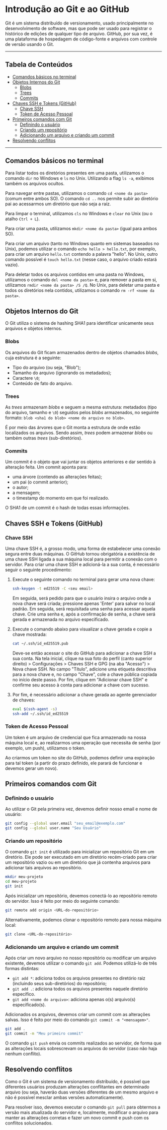 # Introdução ao Git e ao GitHub

Git é um sistema distribuído de versionamento, usado principalmente no desenvolvimento de software, mas que pode ser usado para registrar o histórico de edições de qualquer tipo de arquivo. GitHub, por sua vez, é uma plataforma de hospedagem de código-fonte e arquivos com controle de versão usando o Git.

---

## Tabela de Conteúdos

- [Comandos básicos no terminal](#comandos-básicos-no-terminal)
- [Objetos Internos do Git](#objetos-internos-do-git)
    - [Blobs](#blobs)
    - [Trees](#trees)
    - [Commits](#commits)
- [Chaves SSH e Tokens (GitHub)](#chaves-ssh-e-tokens-github)
    - [Chave SSH](#chave-ssh)
    - [Token de Acesso Pessoal](#token-de-acesso-pessoal)
- [Primeiros comandos com Git](#primeiros-comandos-com-git)
    - [Definindo o usuário](#definindo-o-usuário)
    - [Criando um repositório](#criando-um-repositório)
    - [Adicionando um arquivo e criando um commit](#adicionando-um-arquivo-e-criando-um-commit)
- [Resolvendo conflitos](#resolvendo-conflitos)

---

## Comandos básicos no terminal

Para listar todos os diretórios presentes em uma pasta, utilizamos o comando `dir` no Windows e `ls` no Unix. Utilizando a flag `ls -a`, exibimos também os arquivos ocultos.

Para navegar entre pastas, utilizamos o comando `cd <nome da pasta>` (comum entre ambos SO). O comando `cd ..` nos permite subir ao diretório pai ao acessarmos um diretório que não seja a raiz.

Para limpar o terminal, utilizamos `cls` no Windows e `clear` no Unix (ou o atalho `Ctrl + L`).

Para criar uma pasta, utilizamos `mkdir <nome da pasta>` (igual para ambos SO).

Para criar um arquivo (tanto no Windows quanto em sistemas baseados no Unix), podemos utilizar o comando `echo hello > hello.txt`, por exemplo, para criar um arquivo `hello.txt` contendo a palavra "hello". No Unix, outro comando possível é `touch hello.txt` (nesse caso, o arquivo criado estará vazio).

Para deletar todos os arquivos contidos em uma pasta no Windows, utilizamos o comando `del <nome da pasta>` e, para remover a pasta em si, utilizamos `rmdir <nome da pasta> /S /Q`. No Unix, para deletar uma pasta e todos os diretórios nela contidos, utilizamos o comando `rm -rf <nome da pasta>`.

## Objetos Internos do Git

O Git utiliza o sistema de hashing SHA1 para identificar unicamente seus arquivos e objetos internos.

### Blobs

Os arquivos do Git ficam armazenados dentro de objetos chamados *blobs*, cuja estrutura é a seguinte:

- Tipo do arquivo (ou seja, "Blob");
- Tamanho do arquivo (ignorando os metadados);
- Caractere `\0`;
- Conteúdo de fato do arquivo.

### Trees

As *trees* armazenam *blobs* e seguem a mesma estrutura: metadados (tipo do arquivo, tamanho e `\0`) seguidos pelos *blobs* armazenados, no seguinte formato:
`blob <sha1 do blob> <nome do arquivo no blob>`.

É por meio das árvores que o Git monta a estrutura de onde estão localizados os arquivos. Sendo assim, *trees* podem armazenar *blobs* ou também outras *trees* (sub-diretórios).

### Commits

Um commit é o objeto que vai juntar os objetos anteriores e dar sentido à alteração feita. Um commit aponta para:

- uma árvore (contendo as alterações feitas);
- um pai (o commit anterior);
- o autor;
- a mensagem;
- o timestamp do momento em que foi realizado.

O SHA1 de um commit é o hash de todas essas informações.

## Chaves SSH e Tokens (GitHub)

### Chave SSH

Uma chave SSH é, a grosso modo, uma forma de estabelecer uma conexão segura entre duas máquinas. O GitHub tornou obrigatória a existência de uma chave SSH ligada a sua máquina local para permitir a conexão com o servidor. Para criar uma chave SSH e adicioná-la a sua conta, é necessário seguir o seguinte procedimento:

1. Execute o seguinte comando no terminal para gerar uma nova chave:

    ```bash
    ssh-keygen -t ed25519 -C <seu email>
    ```

    Em seguida, será pedido para que o usuário insira o arquivo onde a nova chave será criada; pressione apenas 'Enter' para salvar no local padrão. Em seguida, será requisitada uma senha para acessar aquela chave. Crie uma senha e, após a confirmação de senha, a chave será gerada e armazenada no arquivo especificado.

1. Execute o comando abaixo para visualizar a chave gerada e copie a chave mostrada:

    ```bash
    cat ~/.ssh/id_ed25519.pub
    ```

    Deve-se então acessar o site do GitHub para adicionar a chave SSH a sua conta. Na tela inicial, clique na sua foto do perfil (canto superior direito) > Configurações > Chaves SSH e GPG (na aba "Acesso") > Nova chave SSH. No campo "Título", adicione uma etiqueta descritiva para a nova chave e, no campo "Chave", cole a chave pública copiada no início deste passo. Por fim, clique em "Adicionar chave SSH" e confirme seu acesso à conta para adicionar a chave com sucesso.

1. Por fim, é necessário adicionar a chave gerada ao agente gerenciador de chaves:

    ```bash
    eval $(ssh-agent -s)
    ssh-add ~/.ssh/id_ed25519
    ```

### Token de Acesso Pessoal

Um token é um arquivo de credencial que fica armazenado na nossa máquina local e, ao realizarmos uma operação que necessita de senha (por exemplo, um push), utilizamos o token.

Ao criarmos um token no site do GitHub, podemos definir uma expiração para tal token (a partir do prazo definido, ele parará de funcionar e devemos gerar um novo).

## Primeiros comandos com Git

### Definindo o usuário

Ao utilizar o Git pela primeira vez, devemos definir nosso email e nome de usuário:

```bash
git config --global user.email "seu_email@exemplo.com"
git config --global user.name "Seu Usuário"
```

### Criando um repositório

O comando `git init` é utilizado para inicializar um repositório Git em um diretório. Ele pode ser executado em um diretório recém-criado para criar um repositório vazio ou em um diretório que já contenha arquivos para adicionar tais arquivos ao repositório.

```bash
mkdir meu-projeto
cd meu-projeto
git init
```

Após inicializar um repositório, devemos conectá-lo ao repositório remoto do servidor. Isso é feito por meio do seguinte comando:

```bash
git remote add origin <URL-do-repositório>
```

Alternativamente, podemos clonar o repositório remoto para nossa máquina local:

```bash
git clone <URL-do-repositório>
```

### Adicionando um arquivo e criando um commit

Após criar um novo arquivo no nosso repositório ou modificar um arquivo existente, devemos utilizar o comando `git add`. Podemos utilizá-lo de três formas distintas:

- `git add *`: adiciona todos os arquivos presentes no diretório raiz (incluindo seus sub-diretórios) do repositório;
- `git add .`: adiciona todos os arquivos presentes naquele diretório específico.
- `git add <nome do arquivo>`: adiciona apenas o(s) arquivo(s) especificado(s).

Adicionados os arquivos, devemos criar um commit com as alterações salvas. Isso é feito por meio do comando `git commit -m "<mensagem>"`.

```bash
git add .
git commit -m "Meu primeiro commit"
```

O comando `git push` envia os commits realizados ao servidor, de forma que as alterações locais sobrescrevam os arquivos do servidor (caso não haja nenhum conflito).

## Resolvendo conflitos

Como o Git é um sistema de versionamento distribuído, é possível que diferentes usuários produzam alterações conflitantes em determinado arquivo (ou seja, haverão duas versões diferentes de um mesmo arquivo e não é possível mesclar ambas versões automaticamente).

Para resolver isso, devemos executar o comando `git pull` para obtermos a versão mais atualizada do servidor e, localmente, modificar o arquivo para manter as alterações corretas e fazer um novo commit e push com os conflitos solucionados.
